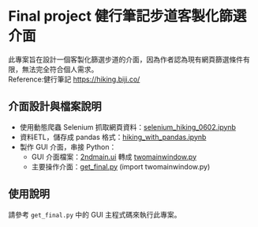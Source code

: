 # Final project 健行筆記步道客製化篩選介面

此專案旨在設計一個客製化篩選步道的介面，因為作者認為現有網頁篩選條件有限，無法完全符合個人需求。<br/>
Reference:健行筆記 https://hiking.biji.co/


## 介面設計與檔案說明

- 使用動態爬蟲 Selenium 抓取網頁資料：[selenium_hiking_0602.ipynb](selenium_hiking_0602.ipynb)
- 資料ETL，儲存成 pandas 格式：[hiking_with_pandas.ipynb](hiking_with_pandas.ipynb)
- 製作 GUI 介面，串接 Python：
  - GUI 介面檔案：[2ndmain.ui](2ndmain.ui) 轉成 [twomainwindow.py](twomainwindow.py)
  - 主要操作介面：[get_final.py](get_final.py) (import twomainwindow.py)
  
## 使用說明
請參考 `get_final.py` 中的 GUI 主程式碼來執行此專案。
